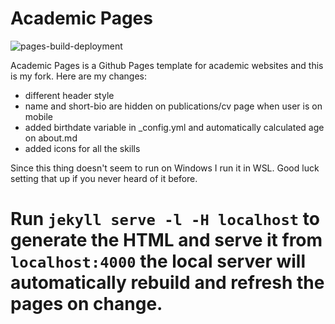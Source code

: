 
# Academic Pages

![pages-build-deployment](https://github.com/academicpages/academicpages.github.io/actions/workflows/pages/pages-build-deployment/badge.svg)

Academic Pages is a Github Pages template for academic websites and this is my fork. Here are my changes:
- different header style
- name and short-bio are hidden on publications/cv page when user is on mobile
- added birthdate variable in _config.yml and automatically calculated age on about.md
- added icons for all the skills

Since this thing doesn't seem to run on Windows I run it in WSL. Good luck setting that up if you never heard of it before.
# Run `jekyll serve -l -H localhost` to generate the HTML and serve it from `localhost:4000` the local server will automatically rebuild and refresh the pages on change.
